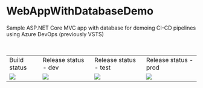 # WebAppWithDatabaseDemo
Sample ASP.NET Core MVC app with database for demoing CI-CD pipelines using Azure DevOps (previously VSTS) 

</br>

<table>
  <tr>
    <td>Build status</td>
    <td>Release status - dev</td> 
    <td>Release status - test</td>  
    <td>Release status - prod</td>
  </tr>
  <tr>
    <td>
		<img src="https://dev.azure.com/joseignaciodurand/DotNET-Core-Mvc-App/_apis/build/status/DotNET-Core-Mvc-App-ASP.NET%20Core-CI?branchName=master"/>
    </td>
    <td>
		<img src="https://dev.azure.com/joseignaciodurand/_apis/public/Release/badge/7ac88337-9f15-48dd-ab33-a60c7a26e4a5/4/6"/>
	</td>
    <td>
		<img src="https://dev.azure.com/joseignaciodurand/_apis/public/Release/badge/7ac88337-9f15-48dd-ab33-a60c7a26e4a5/4/9"/>
    </td>
    <td>
		<img src="https://dev.azure.com/joseignaciodurand/_apis/public/Release/badge/7ac88337-9f15-48dd-ab33-a60c7a26e4a5/4/10"/>
  </td>
  </tr>
 </table>
